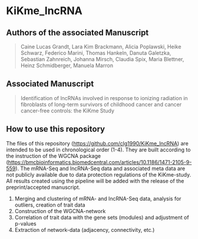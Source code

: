 # KiKme_lncRNA

## Authors of the associated Manuscript
> Caine Lucas Grandt, Lara Kim Brackmann, Alicia Poplawski, Heike Schwarz, Federico Marini, Thomas Hankeln, Danuta Galetzka, Sebastian Zahnreich, Johanna Mirsch, Claudia Spix, Maria Blettner, Heinz Schmidberger, Manuela Marron

## Associated Manuscript 
> Identification of lncRNAs involved in response to ionizing radiation in fibroblasts of long-term survivors of childhood cancer and cancer cancer-free controls: the KiKme Study

## How to use this repository

The files of this repository (https://github.com/clg1990/KiKme_lncRNA) are intended to be used in chronological order (1-4). They are built according to the instruction of the WGCNA package (https://bmcbioinformatics.biomedcentral.com/articles/10.1186/1471-2105-9-559). The mRNA-Seq and lncRNA-Seq data and associated meta data are not publicly available due to data protection regulations of the KiKme-study. All results created using the pipeline will be added with the release of the preprint/accepted manuscript.

1.	Merging and clustering of mRNA- and lncRNA-Seq data, analysis for outliers, creation of trait data
2.	Construction of the WGCNA-network
3.	Correlation of trait data with the gene sets (modules) and adjustment of p-values
4.	Extraction of network-data (adjacency, connectivity, etc.)
